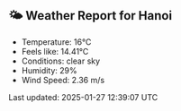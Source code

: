 <!-- WEATHER-START -->
## 🌤 Weather Report for Hanoi

- Temperature: 16°C
- Feels like: 14.41°C
- Conditions: clear sky
- Humidity: 29%
- Wind Speed: 2.36 m/s

Last updated: 2025-01-27 12:39:07 UTC
<!-- WEATHER-END -->
